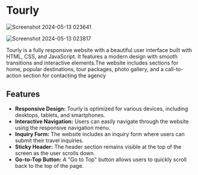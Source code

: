 # Tourly

![Screenshot 2024-05-13 023641](https://github.com/Anamikaa34/Tourly/assets/136022930/f769937e-1852-405c-8d16-3165df1ae0cf)

![Screenshot 2024-05-13 023817](https://github.com/Anamikaa34/Tourly/assets/136022930/f1e8b079-7f11-4ba5-b69e-f448de5c5880)

Tourly is a fully responsive website with a beautiful user interface built with HTML, CSS, and JavaScript. It features a modern design with smooth transitions and interactive elements.The website includes sections for home, popular destinations, tour packages, photo gallery, and a call-to-action section for contacting the agency

## Features
- **Responsive Design:** Tourly is optimized for various devices, including desktops, tablets, and smartphones.
- **Interactive Navigation:** Users can easily navigate through the website using the responsive navigation menu.
- **Inquiry Form:** The website includes an inquiry form where users can submit their travel inquiries.
- **Sticky Header:** The header section remains visible at the top of the screen as the user scrolls down.
- **Go-to-Top Button:** A "Go to Top" button allows users to quickly scroll back to the top of the page.
